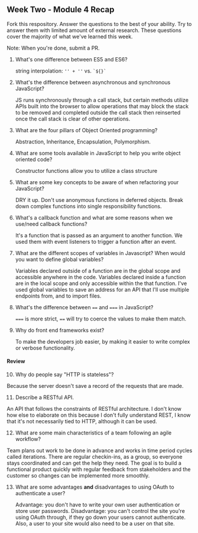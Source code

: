 ## Week Two - Module 4 Recap

Fork this respository. Answer the questions to the best of your ability. Try to answer them with limited amount of external research. These questions cover the majority of what we've learned this week. 

Note: When you're done, submit a PR. 

1. What's one difference between ES5 and ES6?  

   string interpolation: `'' + ''` vs. `` `${}` ``  
   
2. What's the difference between asynchronous and synchronous JavaScript?  

   JS runs synchronously through a call stack, but certain methods utilize APIs built into the browser to allow operations that may block the stack to be removed and completed outside the call stack then reinserted once the call stack is clear of other operations.  
   
3. What are the four pillars of Object Oriented programming?  

   Abstraction, Inheritance, Encapsulation, Polymorphism.    
   
4. What are some tools available in JavaScript to help you write object oriented code?  

   Constructor functions allow you to utilize a class structure  
   
5. What are some key concepts to be aware of when refactoring your JavaScript?  

   DRY it up.  Don't use anonymous functions in deferred objects.  Break down complex functions into single responsibility functions.  
   
6. What's a callback function and what are some reasons when we use/need callback functions?  

   It's a function that is passed as an argument to another function.  We used them with event listeners to trigger a function after an event.    
   
7. What are the different scopes of variables in Javascript? When would you want to define global variables?  

   Variables declared outside of a function are in the global scope and accessible anywhere in the code.  Variables declared inside a function are in the local scope and only accessible within the that function.  I've used global variables to save an address for an API that I'll use multiple endpoints from, and to import files.  
   
8. What's the difference between `==` and `===` in JavaScript?  

   `===` is more strict, `==` will try to coerce the values to make them match.  
   
9. Why do front end frameworks exist?  

   To make the developers job easier, by making it easier to write complex or verbose functionality.  
   

#### Review  

10. Why do people say "HTTP is stateless"?  

   Because the server doesn't save a record of the requests that are made.  
   
11. Describe a RESTful API.  

   An API that follows the constraints of RESTful architecture.  I don't know how else to elaborate on this because I don't fully understand REST, I know that it's not necessarily tied to HTTP, although it can be used.  
   
12. What are some main characteristics of a team following an agile workflow?  

  Team plans out work to be done in advance and works in time period cycles called iterations.  There are regular checkin-ins, as a group, so everyone stays coordinated and can get the help they need.  The goal is to build a functional product quickly with regular feedback from stakeholders and the customer so changes can be implemented more smoothly.  
  
  
13. What are some advantages **and** disadvantages to using OAuth to authenticate a user?  

    Advantage: you don't have to write your own user authentication or store user passwords.  Disadvantage: you can't control the site you're using OAuth through, if they go down your users cannot authenticate.  Also, a user to your site would also need to be a user on that site.
